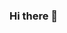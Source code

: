 ### Hi there 👋

<!--
**GithungoIan/GithungoIan** is a ✨ _special_ ✨ repository because its `README.md` (this file) appears on your GitHub profile.

Here are some ideas to get you started:

- 🔭 I’m currently working on Fantastic Tutors and ExJpConections
- 🌱 I’m currently learning Rust and React
- 🤔 I’m looking for help with Creating a blockchain substrate with Rust
- 💬 Ask me about Rust, Restful API's, node.js 
- 📫 How to reach me: @IGithungo on twitter and iangithungo@yahoo.com
- ⚡ Fun fact: Rust has been voted as most loved language on stack over flow for five years in a row
-->
